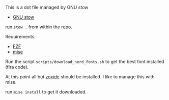 This is a dot file managed by GNU stow

- [GNU stow](https://www.gnu.org/software/stow/)

run `stow .` from within the repo.

Requirements:

- [FZF](https://github.com/junegunn/fzf?tab=readme-ov-file#using-linux-package-managers)
- [mise](https://github.com/jdx/mise)

Run the script `scripts/download_nerd_fonts.sh` to get the best font installed (fira code).

At this point all but [zoxide](https://github.com/ajeetdsouza/zoxide) should be installed. I like to manage this with mise. 

run `mise install` to get it downloaded.